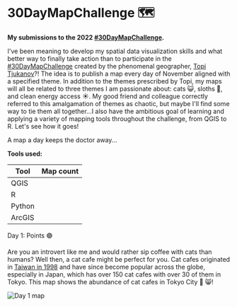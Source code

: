 # 30DayMapChallenge :world_map:

**My submissions to the 2022 [#30DayMapChallenge](https://www.achim-tack.org/30daymapchallenge).**

I've been meaning to develop my spatial data visualization skills and what better way to finally take action than to participate in the [#30DayMapChallenge](https://www.achim-tack.org/30daymapchallenge) created by the phenomenal geographer, [Topi Tjukanov](https://tjukanov.org/)?! The idea is to publish a map every day of November aligned with a specified theme. In addition to the themes prescribed by Topi, my maps will all be related to three themes I am passionate about: cats :smiley_cat:, sloths :sloth:, and clean energy access :sunny:. My good friend and colleague correctly referred to this amalgamation of themes as chaotic, but maybe I'll find some way to tie them all together...I also have the ambitious goal of learning and applying a variety of mapping tools throughout the challenge, from QGIS to R. Let's see how it goes!

A map a day keeps the doctor away...

**Tools used:**

| Tool  | Map count| 
| ------|----------| 
| QGIS  |          | 
| R     |          | 
| Python|          | 
| ArcGIS|          | 

Day 1: Points :purple_circle:

Are you an introvert like me and would rather sip coffee with cats than humans? Well then, a cat cafe might be perfect for you. Cat cafes originated in [Taiwan in 1998](https://www.smithsonianmag.com/travel/paying-purrs-japans-cat-cafes-180949536/) and have since become popular across the globe, especially in Japan, which has over 150 cat cafes with over 30 of them in Tokyo. This map shows the abundance of cat cafes in Tokyo City :tokyo_tower: :smile_cat:! 

![Day 1 map](https://user-images.githubusercontent.com/92735518/197366149-455896d2-9d7f-425c-b0bf-2749684b7d83.jpeg)
